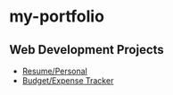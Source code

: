 # my-portfolio


## Web Development Projects
- [Resume/Personal](https://personal-web-65hi.onrender.com)
- [Budget/Expense Tracker](https://github.com/VanLuu123/Budget-Web)
